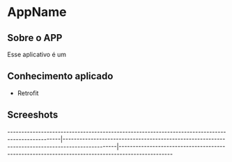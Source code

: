 
# AppName

## Sobre o APP 
Esse aplicativo é um 
## Conhecimento aplicado
* Retrofit


## Screeshots


-------------------------------------------------------------------------------------------------|-------------------------------------------------------------------------------------------------|-------------------------------------------------------------------------------------------------
